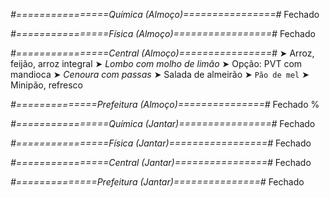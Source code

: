
*#================Química (Almoço)================#*
Fechado

*#================Física (Almoço)=================#*
Fechado

*#================Central (Almoço)================#*
➤ Arroz, feijão, arroz integral
➤ *Lombo com molho de limão*
➤ Opção: PVT com mandioca
➤ *Cenoura com passas*
➤ Salada de almeirão
➤ `Pão de mel`
➤ Minipão, refresco

*#==============Prefeitura (Almoço)===============#*
Fechado
%

*#================Química (Jantar)================#*
Fechado

*#================Física (Jantar)=================#*
Fechado

*#================Central (Jantar)================#*
Fechado

*#==============Prefeitura (Jantar)===============#*
Fechado
